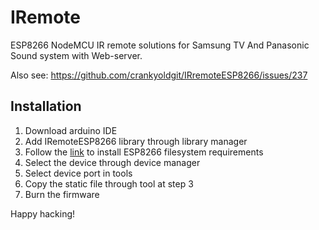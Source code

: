 # IRemote
ESP8266 NodeMCU IR remote solutions for Samsung TV And Panasonic Sound system with Web-server.

Also see:
https://github.com/crankyoldgit/IRremoteESP8266/issues/237

## Installation
1) Download arduino IDE
2) Add IRemoteESP8266 library through library manager
3) Follow the [link](https://randomnerdtutorials.com/install-esp8266-filesystem-uploader-arduino-ide/)
to install ESP8266 filesystem requirements
4) Select the device through device manager
5) Select device port in tools
6) Copy the static file through tool at step 3
7) Burn the firmware

Happy hacking!
